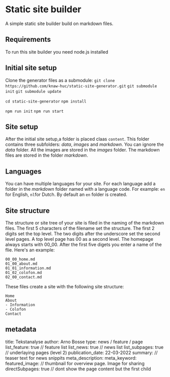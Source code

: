 # Static site builder
A simple static site builder build on markdown files.

## Requirements
To run this site builder you need node.js installed

## Initial site setup


Clone the generator files as a submodule:
`git clone https://github.com/knaw-huc/static-site-generator.git`
`git submodule init`
`git submodule update`

`cd static-site-generator`
`npm install`

`npm run init`
`npm run start`

## Site setup
After the initial site setup,a folder is placed claas `content`. This folder contains three subfolders: _data_, _images_ and _markdown_. You can ignore the _data_ folder. All the images are stored in the _images_ folder.
The markdown files are stored in the folder _markdown_.

## Languages
You can have multiple languages for your site. For each language add a folder in the _markdown_ folder named with a language code. For example: `en` for English, `nl`for Dutch. By default an `en` folder is created.

## Site structure
The structure or site tree of your site is filed in the naming of the markdown files. The first 5 characters of the filename set the structure. The first 2 digits set the top level. The two digits after the underscore set the second level pages. A top level page has 00 as a second level. The homepage always starts with 00_00. After the first five digets you enter a name of the flie. Here's an example:

```
00_00_home.md
01_00_about.md
01_01_information.md
01_02_colofon.md
02_00_contact.md
```

These files create a site with the following site structure:
```
Home
About
- Information
- Colofon
Contact
```







## metadata
title: Tekstanalyse
author: Arno Bosse
type: news / feature / page
list_feature: true // feature list
list_news: true // news list
list_subpages: true // underlaying pages (level 2)
publication_date: 22-03-2022
summary: // teaser text for news snippits
meta_description:
meta_keyword:
featured_image: // thumbnail for overview page. Image for sharing
directSubpages: true // dont show the page content but the first child
